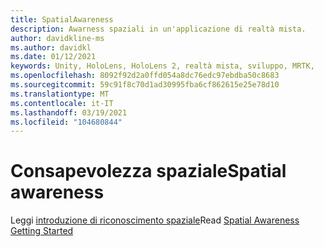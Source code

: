 ```yaml
---
title: SpatialAwareness
description: Awarness spaziali in un'applicazione di realtà mista.
author: davidkline-ms
ms.author: davidkl
ms.date: 01/12/2021
keywords: Unity, HoloLens, HoloLens 2, realtà mista, sviluppo, MRTK,
ms.openlocfilehash: 8092f92d2a0ffd054a8dc76edc97ebdba50c8683
ms.sourcegitcommit: 59c91f8c70d1ad30995fba6cf862615e25e78d10
ms.translationtype: MT
ms.contentlocale: it-IT
ms.lasthandoff: 03/19/2021
ms.locfileid: "104680844"
---
```

# <a name="spatial-awareness"></a><span data-ttu-id="4960a-104">Consapevolezza spaziale</span><span class="sxs-lookup"><span data-stu-id="4960a-104">Spatial awareness</span></span>

<span data-ttu-id="4960a-105">Leggi [introduzione di riconoscimento spaziale](../features/spatial-awareness/SpatialAwarenessGettingStarted.md)</span><span class="sxs-lookup"><span data-stu-id="4960a-105">Read [Spatial Awareness Getting Started](../features/spatial-awareness/SpatialAwarenessGettingStarted.md)</span></span>
